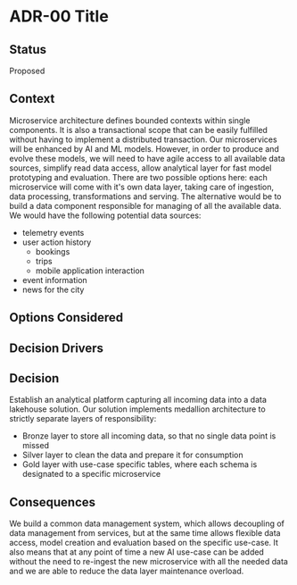 
# ADR-00 Title

## Status
Proposed

## Context
Microservice architecture defines bounded contexts within single components. It is also a transactional scope that can be easily fulfilled without having to implement a distributed transaction. Our microservices will be enhanced by AI and ML models. However, in order to produce and evolve these models, we will need to have agile access to all available data sources, simplify read data access, allow analytical layer for fast model prototyping and evaluation. There are two possible options here: each microservice will come with it's own data layer, taking care of ingestion, data processing, transformations and serving. The alternative would be to build a data component responsible for managing of all the available data. We would have the following potential data sources: 
- telemetry events
- user action history
    - bookings
    - trips
    - mobile application interaction
- event information
- news for the city

## Options Considered

## Decision Drivers

## Decision
Establish an analytical platform capturing all incoming data into a data lakehouse solution. Our solution implements medallion architecture to strictly separate layers of responsibility:
- Bronze layer to store all incoming data, so that no single data point is missed
- Silver layer to clean the data and prepare it for consumption
- Gold layer with use-case specific tables, where each schema is designated to a specific microservice

## Consequences
We build a common data management system, which allows decoupling of data management from services, but at the same time allows flexible data access, model creation and evaluation based on the specific use-case. It also means that at any point of time a new AI use-case can be added without the need to re-ingest the new microservice with all the needed data and we are able to reduce the data layer maintenance overload.
